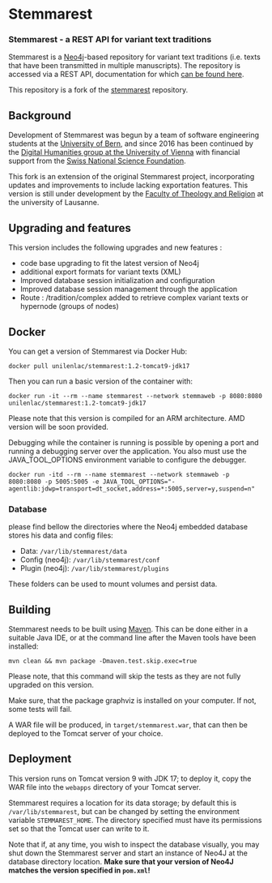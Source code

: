 # Stemmarest
### Stemmarest - a REST API for variant text traditions

Stemmarest is a [Neo4j](http://neo4j.com/)-based repository for variant text traditions (i.e. texts that have been transmitted in multiple manuscripts). The repository is accessed via a REST API, documentation for which [can be found here](https://dhuniwien.github.io/tradition_repo/).

This repository is a fork of the [stemmarest](https://dhuniwien.github.io/tradition_repo/) repository.

## Background

Development of Stemmarest was begun by a team of software engineering students at the [University of Bern](https://www.unibe.ch/), and since 2016 has been continued by the [Digital Humanities group at the University of Vienna](https://acdh.univie.ac.at/) with financial support from the [Swiss National Science Foundation](http://www.snf.ch/en/Pages/default.aspx).

This fork is an extension of the original Stemmarest project, incorporating updates and improvements to include lacking exportation features. This version is still under development by the [Faculty of Theology and Religion](https://www.unil.ch/ftsr/fr/home.html) at the university of Lausanne.

## Upgrading and features

This version includes the following upgrades and new features :

- code base upgrading to fit the latest version of Neo4j
- additional export formats for variant texts (XML)
- Improved database session initialization and configuration
- Improved database session management through the application
- Route : /tradition/complex added to retrieve complex variant texts or hypernode (groups of nodes)

## Docker

You can get a version of Stemmarest via Docker Hub:

    docker pull unilenlac/stemmarest:1.2-tomcat9-jdk17

Then you can run a basic version of the container with:

    docker run -it --rm --name stemmarest --network stemmaweb -p 8080:8080 unilenlac/stemmarest:1.2-tomcat9-jdk17

Please note that this version is compiled for an ARM architecture. AMD version will be soon provided.

Debugging while the container is running is possible by opening a port and running a debugging server over the application. You also must use the JAVA_TOOL_OPTIONS environment variable to configure the debugger.

```
docker run -itd --rm --name stemmarest --network stemmaweb -p 8080:8080 -p 5005:5005 -e JAVA_TOOL_OPTIONS="-agentlib:jdwp=transport=dt_socket,address=*:5005,server=y,suspend=n"
```

### Database

please find bellow the directories where the Neo4j embedded database stores his data and config files:

- Data: `/var/lib/stemmarest/data`
- Config (neo4j): `/var/lib/stemmarest/conf`
- Plugin (neo4j): `/var/lib/stemmarest/plugins`

These folders can be used to mount volumes and persist data.

## Building

Stemmarest needs to be built using [Maven](http://maven.apache.org/run-maven/index.html#Quick_Start). This can be done either in a suitable Java IDE, or at the command line after the Maven tools have been installed:

    mvn clean && mvn package -Dmaven.test.skip.exec=true

Please note, that this command will skip the tests as they are not fully upgraded on this version.

Make sure, that the package graphviz is installed on your computer. If not, some tests will fail.     

A WAR file will be produced, in `target/stemmarest.war`, that can then be deployed to the Tomcat server of your choice.

## Deployment

This version runs on Tomcat version 9 with JDK 17; to deploy it, copy the WAR file into the `webapps` directory of your Tomcat server.

Stemmarest requires a location for its data storage; by default this is `/var/lib/stemmarest`, but can be changed by setting the environment variable `STEMMAREST_HOME`. The directory specified must have its permissions set so that the Tomcat user can write to it.

Note that if, at any time, you wish to inspect the database visually, you may shut down the Stemmarest server and start an instance of Neo4J at the database directory location. **Make sure that your version of Neo4J matches the version specified in `pom.xml`!**
